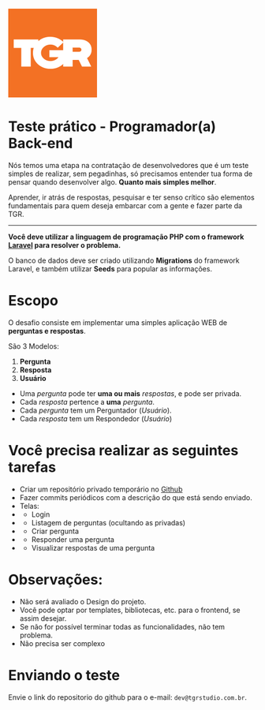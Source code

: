 ![tgr](./logo.png)

# Teste prático - Programador(a) Back-end 



Nós temos uma etapa na contratação de desenvolvedores que é um teste simples de realizar, sem pegadinhas, só precisamos entender tua forma de pensar quando desenvolver algo. **Quanto mais simples melhor**.

Aprender, ir atrás de respostas, pesquisar e ter senso crítico são elementos fundamentais para quem deseja embarcar com a gente e fazer parte da TGR.

---

**Você deve utilizar a linguagem de programação PHP com o framework [Laravel](https://laravel.com) para resolver o problema.**

O banco de dados deve ser criado utilizando **Migrations** do framework Laravel, e também utilizar **Seeds** para popular as informações.



# Escopo

O desafio consiste em implementar uma simples aplicação WEB de **perguntas e respostas**.

São 3 Modelos:

1. **Pergunta**
2. **Resposta**
3. **Usuário**

- Uma *pergunta* pode ter **uma ou mais** *respostas*, e pode ser privada.
- Cada *resposta* pertence a **uma** *pergunta*.
- Cada *pergunta* tem um Perguntador (*Usuário*).
- Cada *resposta* tem um Respondedor (*Usuário*)

# Você precisa realizar as seguintes tarefas

- Criar um repositório privado temporário no [Github](https://github.com/)
- Fazer commits periódicos com a descrição do que está sendo enviado.
- Telas:
- - Login
- - Listagem de perguntas (ocultando as privadas)
- - Criar pergunta
- - Responder uma pergunta
- - Visualizar respostas de uma pergunta

# Observações:

- Não será avaliado o Design do projeto.
- Você pode optar por templates, bibliotecas, etc. para o frontend, se assim desejar.
- Se não for possível terminar todas as funcionalidades, não tem problema.
- Não precisa ser complexo

# Enviando o teste
Envie o link do repositorio do github para o e-mail: `dev@tgrstudio.com.br`.